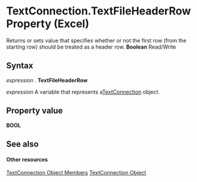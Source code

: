 
# TextConnection.TextFileHeaderRow Property (Excel)

Returns or sets value that specifies whether or not the first row (from the starting row) should be treated as a header row.  **Boolean** Read/Write


## Syntax

 _expression_ . **TextFileHeaderRow**

 _expression_ A variable that represents a[TextConnection](21d04d46-3940-642b-a0fb-8e7c3fafc749.md) object.


## Property value

 **BOOL**


## See also


#### Other resources


[TextConnection Object Members](6c3c1c87-9b23-f26f-376e-98acaca025e7.md)
[TextConnection Object](21d04d46-3940-642b-a0fb-8e7c3fafc749.md)
